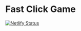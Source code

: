 # Fast Click Game

[![Netlify Status](https://api.netlify.com/api/v1/badges/c393ff22-f668-4b8e-afe0-a48dc2954442/deploy-status)](https://app.netlify.com/sites/rubendougall-fast-click-game/deploys)
